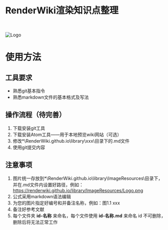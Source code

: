 # RenderWiki渲染知识点整理

<br>

![Logo](https://renderwiki.github.io/library/ImageResources/Logo.png)

# 使用方法

## 工具要求

- 熟悉git基本指令
- 熟悉markdown文件的基本格式及写法

## 操作流程（待完善）

1. 下载安装git工具
2. 下载安装Atom工具——用于本地预览wiki网站（可选）
3. 修改*\RenderWiki.github.io\library\xxx\目录下的.md文件
4. 使用git提交内容

## 注意事项

1. 图片统一存放到*\RenderWiki.github.io\library\ImageResources\目录下，并在.md文件内设置好路径，例如：https://renderwiki.github.io/library/ImageResources/Logo.png
2. 公式采用markdown语法编辑
3. 为您的图片指定好编号和并备注名称，例如：图1.1 xxx
4. 备注好参考文献
5. 每个文件夹 **id-名称** 来命名，每个文件使用 **id-名称.md** 来命名
   id 不可删除，删除后将无法正常工作

